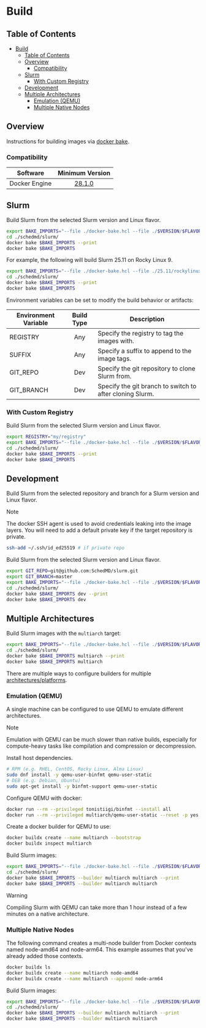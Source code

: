 # Build

## Table of Contents

<!-- mdformat-toc start --slug=github --no-anchors --maxlevel=6 --minlevel=1 -->

- [Build](#build)
  - [Table of Contents](#table-of-contents)
  - [Overview](#overview)
    - [Compatibility](#compatibility)
  - [Slurm](#slurm)
    - [With Custom Registry](#with-custom-registry)
  - [Development](#development)
  - [Multiple Architectures](#multiple-architectures)
    - [Emulation (QEMU)](#emulation-qemu)
    - [Multiple Native Nodes](#multiple-native-nodes)

<!-- mdformat-toc end -->

## Overview

Instructions for building images via [docker bake].

### Compatibility

| Software      |                      Minimum Version                       |
| ------------- | :--------------------------------------------------------: |
| Docker Engine | [28.1.0](https://docs.docker.com/engine/release-notes/28/) |

## Slurm

Build Slurm from the selected Slurm version and Linux flavor.

```sh
export BAKE_IMPORTS="--file ./docker-bake.hcl --file ./$VERSION/$FLAVOR/slurm.hcl"
cd ./schedmd/slurm/
docker bake $BAKE_IMPORTS --print
docker bake $BAKE_IMPORTS
```

For example, the following will build Slurm 25.11 on Rocky Linux 9.

```sh
export BAKE_IMPORTS="--file ./docker-bake.hcl --file ./25.11/rockylinux9/slurm.hcl"
cd ./schedmd/slurm/
docker bake $BAKE_IMPORTS --print
docker bake $BAKE_IMPORTS
```

Environment variables can be set to modify the build behavior or artifacts:

| Environment Variable | Build Type | Description                                              |
| -------------------- | :--------: | -------------------------------------------------------- |
| REGISTRY             |    Any     | Specify the registry to tag the images with.             |
| SUFFIX               |    Any     | Specify a suffix to append to the image tags.            |
| GIT_REPO             |    Dev     | Specify the git repository to clone Slurm from.          |
| GIT_BRANCH           |    Dev     | Specify the git branch to switch to after cloning Slurm. |

### With Custom Registry

Build Slurm from the selected Slurm version and Linux flavor.

```sh
export REGISTRY="my/registry"
export BAKE_IMPORTS="--file ./docker-bake.hcl --file ./$VERSION/$FLAVOR/slurm.hcl"
cd ./schedmd/slurm/
docker bake $BAKE_IMPORTS --print
docker bake $BAKE_IMPORTS
```

## Development

Build Slurm from the selected repository and branch for a Slurm version and
Linux flavor.

> [!NOTE]
> The docker SSH agent is used to avoid credentials leaking into the image
> layers. You will need to add a default private key if the target repository is
> private.

```sh
ssh-add ~/.ssh/id_ed25519 # if private repo
```

Build Slurm from the selected Slurm version and Linux flavor.

```sh
export GIT_REPO=git@github.com:SchedMD/slurm.git
export GIT_BRANCH=master
export BAKE_IMPORTS="--file ./docker-bake.hcl --file ./$VERSION/$FLAVOR/slurm.hcl"
cd ./schedmd/slurm/
docker bake $BAKE_IMPORTS dev --print
docker bake $BAKE_IMPORTS dev
```

## Multiple Architectures

Build Slurm images with the `multiarch` target:

```sh
export BAKE_IMPORTS="--file ./docker-bake.hcl --file ./$VERSION/$FLAVOR/slurm.hcl"
cd ./schedmd/slurm/
docker bake $BAKE_IMPORTS multiarch --print
docker bake $BAKE_IMPORTS multiarch
```

There are multiple ways to configure builders for multiple
[architectures/platforms][multi-platform].

### Emulation (QEMU)

A single machine can be configured to use QEMU to emulate different
architectures.

> [!NOTE]
> Emulation with QEMU can be much slower than native builds, especially for
> compute-heavy tasks like compilation and compression or decompression.

Install host dependencies.

```sh
# RPM (e.g. RHEL, CentOS, Rocky Linux, Alma Linux)
sudo dnf install -y qemu-user-binfmt qemu-user-static
# DEB (e.g. Debian, Ubuntu)
sudo apt-get install -y binfmt-support qemu-user-static
```

Configure QEMU with docker:

```sh
docker run --rm --privileged tonistiigi/binfmt --install all
docker run --rm --privileged multiarch/qemu-user-static --reset -p yes
```

Create a docker builder for QEMU to use:

```sh
docker buildx create --name multiarch --bootstrap
docker buildx inspect multiarch
```

Build Slurm images:

```sh
export BAKE_IMPORTS="--file ./docker-bake.hcl --file ./$VERSION/$FLAVOR/slurm.hcl"
cd ./schedmd/slurm/
docker bake $BAKE_IMPORTS --builder multiarch multiarch --print
docker bake $BAKE_IMPORTS --builder multiarch multiarch
```

> [!WARNING]
> Compiling Slurm with QEMU can take more than 1 hour instead of a few minutes
> on a native architecture.

### Multiple Native Nodes

The following command creates a multi-node builder from Docker contexts named
node-amd64 and node-arm64. This example assumes that you've already added those
contexts.

```sh
docker buildx ls
docker buildx create --name multiarch node-amd64
docker buildx create --name multiarch --append node-arm64
```

Build Slurm images:

```sh
export BAKE_IMPORTS="--file ./docker-bake.hcl --file ./$VERSION/$FLAVOR/slurm.hcl"
cd ./schedmd/slurm/
docker bake $BAKE_IMPORTS --builder multiarch multiarch --print
docker bake $BAKE_IMPORTS --builder multiarch multiarch
```

<!-- Links -->

[docker bake]: https://docs.docker.com/build/bake/introduction/
[multi-platform]: https://docs.docker.com/build/building/multi-platform/
